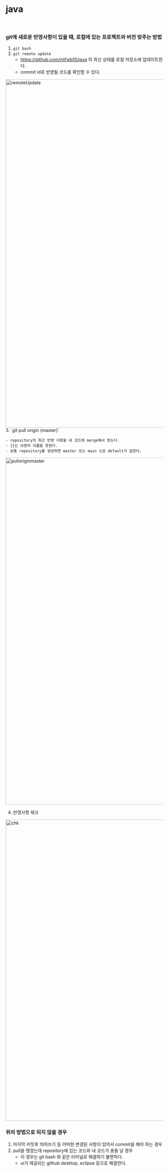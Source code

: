 # java

<br>

### git에 새로운 반영사항이 있을 때, 로컬에 있는 프로젝트와 버전 맞추는 방법
1. `git bash`
2. `git remote update`
    - https://github.com/nlifwb10/java 의 최신 상태를 로컬 저장소에 업데이트한다.
    - commit id로 반영될 코드를 확인할 수 있다.
<img width="1112" alt="remoteUpdate" src="https://user-images.githubusercontent.com/35926413/101282244-510ad600-3817-11eb-9e25-234eba51fc7d.png">
3. `git pull origin {master}`  

    - repository의 최근 반영 사항을 내 코드에 merge해서 받는다.
    - {}는 브랜치 이름을 뜻한다.
    - 보통 repository를 생성하면 master 또는 main 으로 default가 잡힌다.
    
<img width="1108" alt="pulloriginmaster" src="https://user-images.githubusercontent.com/35926413/101282246-536d3000-3817-11eb-83fd-f9a527ab6318.png">

4. 반영사항 체크
<img width="962" alt="chk" src="https://user-images.githubusercontent.com/35926413/101282247-5536f380-3817-11eb-94e3-99920ae183c7.png">

<br>

### 위의 방법으로 되지 않을 경우
1. 마지막 커밋후 띄어쓰기 등 어떠한 변경된 사항이 있어서 commit을 해야 하는 경우
2. pull을 땡겼는데 repository에 있는 코드와 내 코드가 충돌 날 경우
    - 이 경우는 git bash 와 같은 터미널로 해결하기 불편하다.
    - ui가 제공되는 github desktop, eclipse 등으로 해결한다.

